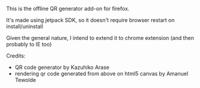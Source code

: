 This is the offline QR generator add-on for firefox.

It's made using jetpack SDK, so it doesn't require browser restart on install/uninstall

Given the general nature, I intend to extend it to chrome extension (and then probably to IE too)

Credits:
* QR code generator by Kazuhiko Arase
* rendering qr code generated from above on html5 canvas by Amanuel Tewolde
